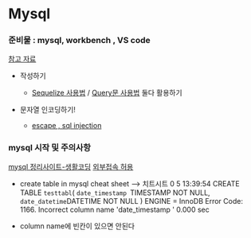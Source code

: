 # Mysql

### 준비물 : mysql, workbench , VS code

[참고 자료]()

- 작성하기
  - [Sequelize 사용법](https://sskey.tistory.com/69) / [Query문 사용법](https://365kim.tistory.com/102) 둘다 활용하기
- 문자열 인코딩하기!

  - [escape , sql injection](https://devkingdom.tistory.com/90)

### mysql 시작 및 주의사항
[mysql 정리사이트-생활코딩](https://nittaku.tistory.com/375?category=764930)
[외부접속 허용](https://abc1211.tistory.com/537)

- create table in mysql cheat sheet --> 치트시트
0	5	13:39:54	CREATE TABLE `testtabl`(
 `date_timestamp `TIMESTAMP NOT NULL,
 `date_datetime`DATETIME NOT NULL
 )
 ENGINE = InnoDB	Error Code: 1166. Incorrect column name 'date_timestamp '	0.000 sec

- column name에 빈칸이 있으면 안된다
